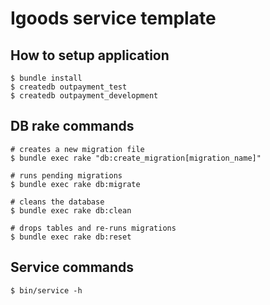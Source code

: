 # Igoods service template

## How to setup application

```
$ bundle install
$ createdb outpayment_test
$ createdb outpayment_development
```

## DB rake commands

```
# creates a new migration file
$ bundle exec rake "db:create_migration[migration_name]"

# runs pending migrations
$ bundle exec rake db:migrate

# cleans the database
$ bundle exec rake db:clean

# drops tables and re-runs migrations
$ bundle exec rake db:reset
```

## Service commands

```
$ bin/service -h
```
